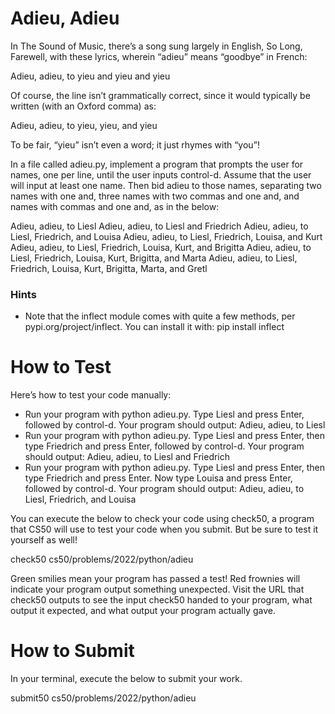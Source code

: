 # Adieu, Adieu

In The Sound of Music, there’s a song sung largely in English, So Long, Farewell, with these lyrics, wherein “adieu” means “goodbye” in French:

Adieu, adieu, to yieu and yieu and yieu

Of course, the line isn’t grammatically correct, since it would typically be written (with an Oxford comma) as:

Adieu, adieu, to yieu, yieu, and yieu

To be fair, “yieu” isn’t even a word; it just rhymes with “you”!

In a file called adieu.py, implement a program that prompts the user for names, one per line, until the user inputs control-d. Assume that the user will input at least one name. Then bid adieu to those names, separating two names with one and, three names with two commas and one and, and  names with  commas and one and, as in the below:

Adieu, adieu, to Liesl
Adieu, adieu, to Liesl and Friedrich
Adieu, adieu, to Liesl, Friedrich, and Louisa
Adieu, adieu, to Liesl, Friedrich, Louisa, and Kurt
Adieu, adieu, to Liesl, Friedrich, Louisa, Kurt, and Brigitta
Adieu, adieu, to Liesl, Friedrich, Louisa, Kurt, Brigitta, and Marta
Adieu, adieu, to Liesl, Friedrich, Louisa, Kurt, Brigitta, Marta, and Gretl

### Hints

* Note that the inflect module comes with quite a few methods, per pypi.org/project/inflect. You can install it with:
pip install inflect

# How to Test

Here’s how to test your code manually:

* Run your program with python adieu.py. Type Liesl and press Enter, followed by control-d. Your program should output:
Adieu, adieu, to Liesl 
* Run your program with python adieu.py. Type Liesl and press Enter, then type Friedrich and press Enter, followed by control-d. Your program should output:
Adieu, adieu, to Liesl and Friedrich
* Run your program with python adieu.py. Type Liesl and press Enter, then type Friedrich and press Enter. Now type Louisa and press Enter, followed by control-d. Your program should output:
Adieu, adieu, to Liesl, Friedrich, and Louisa

You can execute the below to check your code using check50, a program that CS50 will use to test your code when you submit. But be sure to test it yourself as well!

check50 cs50/problems/2022/python/adieu

Green smilies mean your program has passed a test! Red frownies will indicate your program output something unexpected. Visit the URL that check50 outputs to see the input check50 handed to your program, what output it expected, and what output your program actually gave.

# How to Submit

In your terminal, execute the below to submit your work.

submit50 cs50/problems/2022/python/adieu